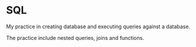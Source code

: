 # SQL

My practice in creating database and executing queries against a database.

The practice include nested queries, joins and functions.
